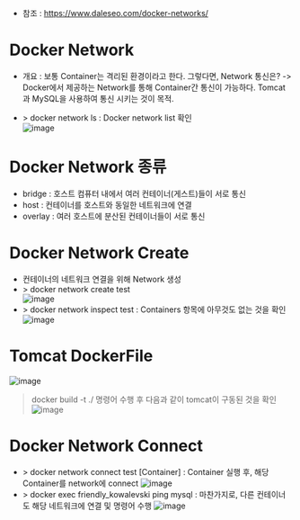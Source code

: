 * 참조 : https://www.daleseo.com/docker-networks/

Docker Network
==============
* 개요 : 보통 Container는 격리된 환경이라고 한다. 
  그렇다면, Network 통신은? -> Docker에서 제공하는 Network를 통해 Container간 통신이 가능하다. Tomcat과 MySQL을 사용하여 통신 시키는 것이 목적.

* \> docker network ls : Docker network list 확인</br>
  ![image](https://user-images.githubusercontent.com/70207093/181404415-fcb20830-7975-460b-9be6-d552e043fb65.png)

Docker Network 종류
===================
* bridge : 호스트 컴퓨터 내에서 여러 컨테이너(게스트)들이 서로 통신
* host : 컨테이너를 호스트와 동일한 네트워크에 연결
* overlay : 여러 호스트에 분산된 컨테이너들이 서로 통신

Docker Network Create
=====================
* 컨테이너의 네트워크 연결을 위해 Network 생성
* \> docker network create test</br>
  ![image](https://user-images.githubusercontent.com/70207093/181425782-0872fbd5-ec89-42a6-a2d1-63bd0b1c4a14.png)
* \> docker network inspect test : Containers 항목에 아무것도 없는 것을 확인</br>
  ![image](https://user-images.githubusercontent.com/70207093/181429165-b91ac846-4df8-4e5d-b945-ce760c8e0d1b.png)


Tomcat DockerFile
=================
![image](https://user-images.githubusercontent.com/70207093/181422394-248d6c4d-bbcd-4242-9f37-b9dc4b0f1cad.png)

> docker build -t ./ 명령어 수행 후 다음과 같이 tomcat이 구동된 것을 확인
> ![image](https://user-images.githubusercontent.com/70207093/181422815-a658703b-1b89-4cdd-a099-40d3204a966d.png)
 
Docker Network Connect
======================
* \> docker network connect test [Container] : Container 실행 후, 해당 Container를 network에 connect
  ![image](https://user-images.githubusercontent.com/70207093/181429401-64b33f53-270a-41b4-8a35-9bead594f0c2.png)
* \> docker exec friendly_kowalevski ping mysql : 마찬가지로, 다른 컨테이너도 해당 네트워크에 연결 및 명령어 수행
  ![image](https://user-images.githubusercontent.com/70207093/181430320-9cb85d86-e92a-4967-b790-78e9c5c4ee07.png)
